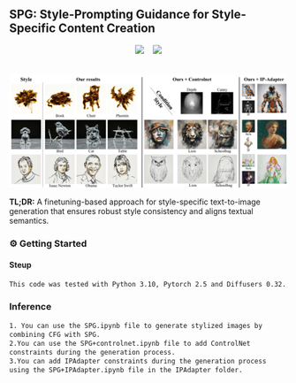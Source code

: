 ## SPG: Style-Prompting Guidance for Style-Specific Content Creation

<div align="center">
 <a href=''><img src='https://img.shields.io/badge/arXiv-2502.09064-b31b1b.svg'></a> &nbsp;&nbsp;
 <a href=''><img src='https://img.shields.io/badge/Project-Page-Green'></a>
</div>
<br></br>
<!-- <img src="./assets/results.jpg" alt="Tower Bridge" style="zoom: 100%;" /> -->
<img src="./assets/result.jpg" style="zoom: 100%;" />

**TL;DR:** A finetuning-based approach for style-specific text-to-image generation that ensures robust style consistency and aligns textual semantics.

### ⚙️ Getting Started 

#### Steup
```
This code was tested with Python 3.10, Pytorch 2.5 and Diffusers 0.32.
```
### Inference
```
1. You can use the SPG.ipynb file to generate stylized images by combining CFG with SPG.
2.You can use the SPG+controlnet.ipynb file to add ControlNet constraints during the generation process.
3.You can add IPAdapter constraints during the generation process using the SPG+IPAdapter.ipynb file in the IPAdapter folder.
```

